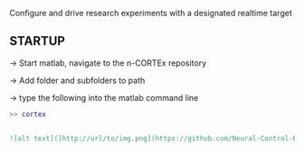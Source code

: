Configure and drive research experiments with a designated realtime target

## STARTUP
-> Start matlab, navigate to the n-CORTEx repository

-> Add folder and subfolders to path

-> type the following into the matlab command line

```matlab
>> cortex


![alt text]([http://url/to/img.png](https://github.com/Neural-Control-Engineering/n-CORTEx/blob/main/cortexProjDir)https://github.com/Neural-Control-Engineering/n-CORTEx/blob/main/cortexProjDir)
